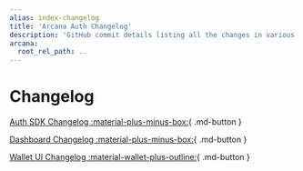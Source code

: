 ```yaml
---
alias: index-changelog
title: 'Arcana Auth Changelog'
description: 'GitHub commit details listing all the changes in various Arcana Auth components.'
arcana:
  root_rel_path: ..
---
```


# Changelog

[Auth SDK Changelog :material-plus-minus-box:](https://github.com/arcana-network/auth/releases/tag/v{{config.extra.arcana.latest_version}}){ .md-button }

[Dashboard Changelog :material-plus-minus-box:](https://github.com/arcana-network/developer-dashboard/releases/tag/v{{config.extra.arcana.latest_version_dashboard}}){ .md-button }

[Wallet UI Changelog :material-wallet-plus-outline:](https://github.com/arcana-network/wallet-ui/releases/tag/{{config.extra.arcana.latest_version_wallet_ui}}){ .md-button }
